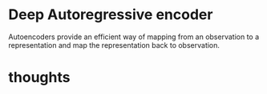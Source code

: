 # Deep Autoregressive encoder
Autoencoders provide an efficient way of mapping from an observation to a representation and map the representation back to observation.





# thoughts 
